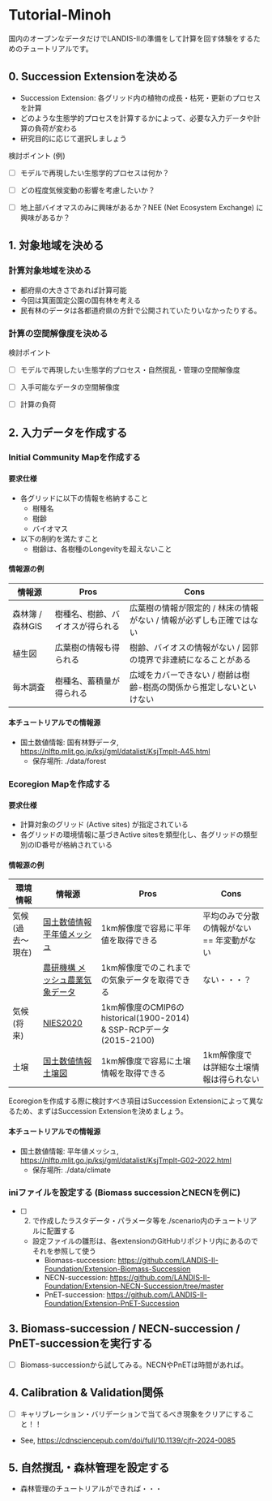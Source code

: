 # Tutorial-Minoh

国内のオープンなデータだけでLANDIS-IIの準備をして計算を回す体験をするためのチュートリアルです。

## 0. Succession Extensionを決める
- Succession Extension: 各グリッド内の植物の成長・枯死・更新のプロセスを計算
- どのような生態学的プロセスを計算するかによって、必要な入力データや計算の負荷が変わる
- 研究目的に応じて選択しましょう

検討ポイント (例)
- [ ] モデルで再現したい生態学的プロセスは何か？
- [ ] どの程度気候変動の影響を考慮したいか？
- [ ] 地上部バイオマスのみに興味があるか？NEE (Net Ecosystem Exchange) に興味があるか？





## 1. 対象地域を決める

### 計算対象地域を決める
- 都府県の大きさであれば計算可能
- 今回は箕面国定公園の国有林を考える
- 民有林のデータは各都道府県の方針で公開されていたりいなかったりする。





### 計算の空間解像度を決める
検討ポイント
- [ ] モデルで再現したい生態学的プロセス・自然撹乱・管理の空間解像度
- [ ] 入手可能なデータの空間解像度
- [ ] 計算の負荷








## 2. 入力データを作成する

### Initial Community Mapを作成する
#### 要求仕様
- 各グリッドに以下の情報を格納すること
    - 樹種名
    - 樹齢
    - バイオマス
- 以下の制約を満たすこと
    - 樹齢は、各樹種のLongevityを超えないこと

#### 情報源の例

| 情報源 | Pros | Cons |
| --- | --- | --- |
| 森林簿 / 森林GIS | 樹種名、樹齢、バイオスが得られる | 広葉樹の情報が限定的 / 林床の情報がない / 情報が必ずしも正確ではない |
| 植生図 | 広葉樹の情報も得られる | 樹齢、バイオスの情報がない / 図郭の境界で非連続になることがある |
| 毎木調査 | 樹種名、蓄積量が得られる | 広域をカバーできない / 樹齢は樹齢-樹高の関係から推定しないといけない |

#### 本チュートリアルでの情報源
- 国土数値情報: 国有林野データ, https://nlftp.mlit.go.jp/ksj/gml/datalist/KsjTmplt-A45.html
    - 保存場所: ./data/forest




### Ecoregion Mapを作成する
#### 要求仕様
- 計算対象のグリッド (Active sites) が指定されている
- 各グリッドの環境情報に基づきActive sitesを類型化し、各グリッドの類型別のID番号が格納されている

#### 情報源の例

| 環境情報 | 情報源 | Pros | Cons |
| --- | --- | --- | --- |
| 気候 (過去〜現在) | [国土数値情報 平年値メッシュ](https://nlftp.mlit.go.jp/ksj/gml/datalist/KsjTmplt-G02-2022.html) | 1km解像度で容易に平年値を取得できる | 平均のみで分散の情報がない == 年変動がない |
| | [農研機構 メッシュ農業気象データ](https://amu.rd.naro.go.jp/wiki_open/doku.php?id=about) | 1km解像度でのこれまでの気象データを取得できる | ない・・・？ |
| 気候 (将来) | [NIES2020](https://www.nies.go.jp/doi/10.17595/20210501.001.html) | 1km解像度のCMIP6のhistorical(1900-2014) & SSP-RCPデータ (2015-2100) |  |
| 土壌 | [国土数値情報 土壌図](https://nlftp.mlit.go.jp/ksj/gml/datalist/KsjTmplt-G02-2022.html) | 1km解像度で容易に土壌情報を取得できる | 1km解像度では詳細な土壌情報は得られない |

Ecoregionを作成する際に検討すべき項目はSuccession Extensionによって異なるため、まずはSuccession Extensionを決めましょう。

#### 本チュートリアルでの情報源
- 国土数値情報: 平年値メッシュ, https://nlftp.mlit.go.jp/ksj/gml/datalist/KsjTmplt-G02-2022.html
    - 保存場所: ./data/climate





### iniファイルを設定する (Biomass successionとNECNを例に)

- [ ] 2. で作成したラスタデータ・パラメータ等を./scenario内のチュートリアルに配置する
    - 設定ファイルの雛形は、各extensionのGitHubリポジトリ内にあるのでそれを参照して使う
        - Biomass-succession: https://github.com/LANDIS-II-Foundation/Extension-Biomass-Succession
        - NECN-succession: https://github.com/LANDIS-II-Foundation/Extension-NECN-Succession/tree/master
        - PnET-succession: https://github.com/LANDIS-II-Foundation/Extension-PnET-Succession

## 3. Biomass-succession / NECN-succession / PnET-successionを実行する

- [ ] Biomass-successionから試してみる。NECNやPnETは時間があれば。

## 4. Calibration & Validation関係
- [ ] キャリブレーション・バリデーションで当てるべき現象をクリアにすること！！
- See, https://cdnsciencepub.com/doi/full/10.1139/cjfr-2024-0085


## 5. 自然撹乱・森林管理を設定する
- 森林管理のチュートリアルができれば・・・

